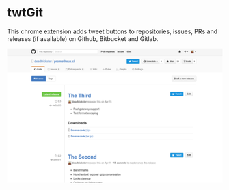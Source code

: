 # twtGit

This chrome extension adds tweet buttons to repositories, issues, PRs and releases (if available) on Github, Bitbucket and Gitlab.

![Screenshot](https://raw.githubusercontent.com/deadtrickster/twtgit/master/images/screenshot.png)

